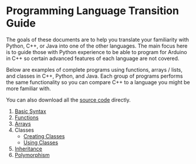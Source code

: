 # Programming Language Transition Guide

The goals of these documents are to help you translate your familiarity with Python, C++, or Java into one of the other languages. The main focus here is to guide those with Python experience to be able to program for Arduino in C++ so certain advanced features of each language are not covered.

Below are examples of complete programs using functions, arrays / lists, and classes in C++, Python, and Java. Each group of programs performs the same functionality so you can compare C++ to a language you might be more familiar with.

You can also download all the [source code](https://github.com/reparke/Programming-Language-Transition-Guide/archive/main.zip) directly.

1. [Basic Syntax](https://github.com/reparke/Programming-Language-Transition-Guide/blob/main/1_syntax/1_syntax.md)
2. [Functions](https://github.com/reparke/Programming-Language-Transition-Guide/blob/main/2_functions/2_functions.md)
3. [Arrays](https://github.com/reparke/Programming-Language-Transition-Guide/blob/main/3_arrays/3_arrays.md)
4. Classes
    - [Creating Classes](https://github.com/reparke/Programming-Language-Transition-Guide/blob/main/4_classes/4_creating_classes.md)
    - [Using Classes](https://github.com/reparke/Programming-Language-Transition-Guide/blob/main/4_classes/4_using_classes.md)
5. [Inheritance](https://github.com/reparke/Programming-Language-Transition-Guide/blob/main/5_inheritance/5_inheritance.md)
6. [Polymorphism](https://github.com/reparke/Programming-Language-Transition-Guide/blob/main/6_polymorphism/6_polymorphism.md)
